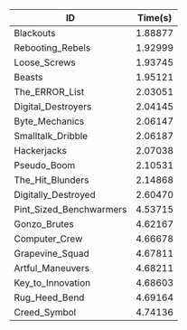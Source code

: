 |ID|Time(s)|
|-|-|
|Blackouts|1.88877|
|Rebooting_Rebels|1.92999|
|Loose_Screws|1.93745|
|Beasts|1.95121|
|The_ERROR_List|2.03051|
|Digital_Destroyers|2.04145|
|Byte_Mechanics|2.06147|
|Smalltalk_Dribble|2.06187|
|Hackerjacks|2.07038|
|Pseudo_Boom|2.10531|
|The_Hit_Blunders|2.14868|
|Digitally_Destroyed|2.60470|
|Pint_Sized_Benchwarmers|4.53715|
|Gonzo_Brutes|4.62167|
|Computer_Crew|4.66678|
|Grapevine_Squad|4.67811|
|Artful_Maneuvers|4.68211|
|Key_to_Innovation|4.68603|
|Rug_Heed_Bend|4.69164|
|Creed_Symbol|4.74136|

